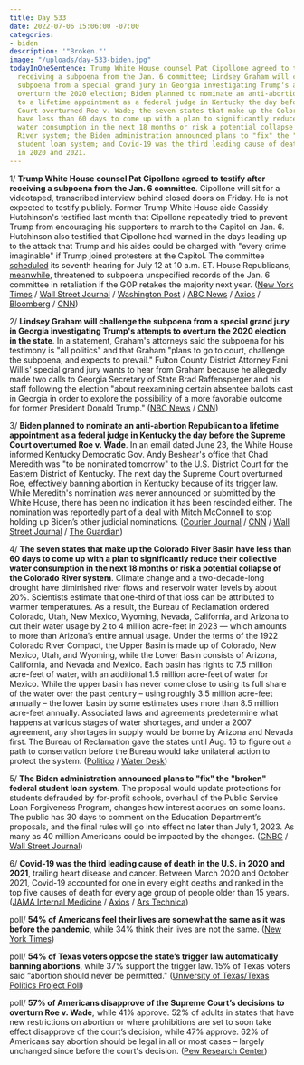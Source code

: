 ```yaml
---
title: Day 533
date: 2022-07-06 15:06:00 -07:00
categories:
- biden
description: '"Broken."'
image: "/uploads/day-533-biden.jpg"
todayInOneSentence: Trump White House counsel Pat Cipollone agreed to testify after
  receiving a subpoena from the Jan. 6 committee; Lindsey Graham will challenge the
  subpoena from a special grand jury in Georgia investigating Trump's attempts to
  overturn the 2020 election; Biden planned to nominate an anti-abortion Republican
  to a lifetime appointment as a federal judge in Kentucky the day before the Supreme
  Court overturned Roe v. Wade; the seven states that make up the Colorado River Basin
  have less than 60 days to come up with a plan to significantly reduce their collective
  water consumption in the next 18 months or risk a potential collapse of the Colorado
  River system; the Biden administration announced plans to "fix" the "broken" federal
  student loan system; and Covid-19 was the third leading cause of death in the U.S.
  in 2020 and 2021.
---
```


1/ **Trump White House counsel Pat Cipollone agreed to testify after receiving a subpoena from the Jan. 6 committee**. Cipollone will sit for a videotaped, transcribed interview behind closed doors on Friday. He is not expected to testify publicly. Former Trump White House aide Cassidy Hutchinson's testified last month that Cipollone repeatedly tried to prevent Trump from encouraging his supporters to march to the Capitol on Jan. 6. Hutchinson also testified that Cipollone had warned in the days leading up to the attack that Trump and his aides could be charged with "every crime imaginable" if Trump joined protesters at the Capitol. The committee [scheduled](https://abcnews.go.com/Politics/houses-jan-committee-announces-hearing-week/story?id=86261591) its seventh hearing for July 12 at 10 a.m. ET. House Republicans, [meanwhile](https://www.axios.com/2022/07/06/republicans-plot-vengeance-jan-6-committee), threatened to subpoena unspecified records of the Jan. 6 committee in retaliation if the GOP retakes the majority next year. ([New York Times](https://www.nytimes.com/2022/07/06/us/politics/pat-cipollone-jan-6-testimony.html) / [Wall Street Journal](https://www.wsj.com/articles/pat-cipollone-faces-deadline-for-appearance-before-jan-6-committee-11657105996?mod=djemalertNEWS) / [Washington Post](https://www.washingtonpost.com/national-security/2022/07/06/jan-6-trump-white-house-counsel/) / [ABC News](https://abcnews.go.com/Politics/white-house-lawyer-pat-cipollone-agrees-transcribed-interview/story?id=86306510) / [Axios](https://www.axios.com/2022/07/06/jan-6-committee-trump-counsel-pat-cipollone) / [Bloomberg](https://www.bloomberg.com/news/articles/2022-07-06/former-white-house-counsel-cipollone-to-testify-to-jan-6-panel?sref=MIBMEEoj) / [CNN](https://www.cnn.com/2022/07/06/politics/pat-cipollone-deposition-january-6-committee-this-week/index.html))

2/ **Lindsey Graham will challenge the subpoena from a special grand jury in Georgia investigating Trump's attempts to overturn the 2020 election in the state**. In a statement, Graham's attorneys said the subpoena for his testimony is "all politics" and that Graham "plans to go to court, challenge the subpoena, and expects to prevail." Fulton County District Attorney Fani Willis' special grand jury wants to hear from Graham because he allegedly made two calls to Georgia Secretary of State Brad Raffensperger and his staff following the election "about reexamining certain absentee ballots cast in Georgia in order to explore the possibility of a more favorable outcome for former President Donald Trump." ([NBC News](https://www.nbcnews.com/politics/donald-trump/sen-lindsey-graham-says-challenge-subpoena-georgia-trump-probe-rcna36897) / [CNN](https://www.cnn.com/2022/07/06/politics/lindsey-graham-subpoena/index.html))

3/ **Biden planned to nominate an anti-abortion Republican to a lifetime appointment as a federal judge in Kentucky the day before the Supreme Court overturned Roe v. Wade**. In an email dated June 23, the White House informed Kentucky Democratic Gov. Andy Beshear's office that Chad Meredith was "to be nominated tomorrow" to the U.S. District Court for the Eastern District of Kentucky. The next day the Supreme Court overturned Roe, effectively banning abortion in Kentucky because of its trigger law. While Meredith's nomination was never announced or submitted by the White House, there has been no indication it has been rescinded either. The nomination was reportedly part of a deal with Mitch McConnell to stop holding up Biden’s other judicial nominations. ([Courier Journal](https://www.courier-journal.com/story/news/politics/2022/07/02/biden-planned-nominate-chad-meredith-kentucky-before-roe-ruling/7783107001/) / [CNN](https://www.cnn.com/2022/07/06/politics/anti-abortion-judicial-nominee-joe-biden-kentucky/index.html) / [Wall Street Journal](https://www.wsj.com/articles/democrats-criticize-biden-plan-to-nominate-antiabortion-republican-to-judgeship-11657129660?mod=politics_lead_pos6) / [The Guardian](https://www.theguardian.com/us-news/2022/jul/06/biden-anti-abortion-lawyer-plan-emails))

4/ **The seven states that make up the Colorado River Basin have less than 60 days to come up with a plan to significantly reduce their collective water consumption in the next 18 months or risk a potential collapse of the Colorado River system**. Climate change and a two-decade-long drought have diminished river flows and reservoir water levels by about 20%. Scientists estimate that one-third of that loss can be attributed to warmer temperatures. As a result, the Bureau of Reclamation ordered Colorado, Utah, New Mexico, Wyoming, Nevada, California, and Arizona to cut their water usage by 2 to 4 million acre-feet in 2023 — which amounts to more than Arizona’s entire annual usage. Under the terms of the 1922 Colorado River Compact, the Upper Basin is made up of Colorado, New Mexico, Utah, and Wyoming, while the Lower Basin consists of Arizona, California, and Nevada and Mexico. Each basin has rights to 7.5 million acre-feet of water, with an additional 1.5 million acre-feet of water for Mexico. While the upper basin has never come close to using its full share of the water over the past century – using roughly 3.5 million acre-feet annually – the lower basin by some estimates uses more than 8.5 million acre-feet annually. Associated laws and agreements predetermine what happens at various stages of water shortages, and under a 2007 agreement, any shortages in supply would be borne by Arizona and Nevada first. The Bureau of Reclamation gave the states until Aug. 16 to figure out a path to conservation before the Bureau would take unilateral action to protect the system. ([Politico](https://www.politico.com/news/2022/07/06/colorado-river-drought-california-arizona-00044121) / [Water Desk](https://waterdesk.org/2022/07/race-is-on-for-colorado-river-basin-states-to-conserve-before-feds-take-action/))

5/ **The Biden administration announced plans to "fix" the "broken" federal student loan system**. The proposal would update protections for students defrauded by for-profit schools, overhaul of the Public Service Loan Forgiveness Program, changes how interest accrues on some loans. The public has 30 days to comment on the Education Department’s proposals, and the final rules will go into effect no later than July 1, 2023. As many as 40 million Americans could be impacted by the changes. ([CNBC](https://www.cnbc.com/2022/07/06/biden-administration-to-make-sweeping-changes-to-student-loan-system.html) / [Wall Street Journal](https://www.wsj.com/articles/biden-administration-proposes-easing-student-loan-forgiveness-process-for-defrauded-students-11657116020?mod=hp_lead_pos11))

6/ **Covid-19 was the third leading cause of death in the U.S. in 2020 and 2021**, trailing heart disease and cancer. Between March 2020 and October 2021, Covid-19 accounted for one in every eight deaths and ranked in the top five causes of death for every age group of people older than 15 years. ([JAMA Internal Medicine](https://jamanetwork.com/journals/jamainternalmedicine/fullarticle/2794043) / [Axios](https://www.axios.com/2022/07/06/covid-causes-of-death-2020-2021) / [Ars Technica](https://arstechnica.com/science/2022/07/covid-was-the-leading-cause-of-death-in-americans-aged-45-54-in-2021/))

poll/ **54% of Americans feel their lives are somewhat the same as it was before the pandemic**, while 34% think their lives are not the same. ([New York Times](https://www.nytimes.com/2022/07/06/health/covid-poll.html))

poll/ **54% of Texas voters oppose the state’s trigger law automatically banning abortions**, while 37% support the trigger law. 15% of Texas voters said “abortion should never be permitted." ([University of Texas/Texas Politics Project Poll](https://texaspolitics.utexas.edu/blog/new-uttexas-politics-project-poll-share-texans-saying-state-wrong-track-reaches-new-high-while))

poll/ **57% of Americans disapprove of the Supreme Court’s decisions to overturn Roe v. Wade**, while 41% approve. 52% of adults in states that have new restrictions on abortion or where prohibitions are set to soon  take effect disapprove of the court’s decision, while 47% approve. 62% of Americans say abortion should be legal in all or most cases – largely unchanged since before the court's decision. ([Pew Research Center](https://www.pewresearch.org/politics/2022/07/06/majority-of-public-disapproves-of-supreme-courts-decision-to-overturn-roe-v-wade/))